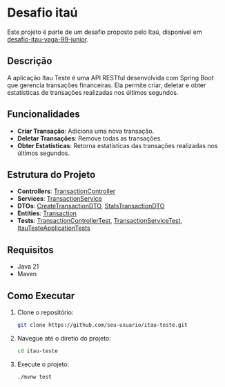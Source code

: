# Desafio itaú

Este projeto é parte de um desafio proposto pelo Itaú, disponível em [desafio-itau-vaga-99-junior](https://github.com/rafaellins-itau/desafio-itau-vaga-99-junior/tree/main).

## Descrição

A aplicação Itau Teste é uma API RESTful desenvolvida com Spring Boot que gerencia transações financeiras. Ela permite criar, deletar e obter estatísticas de transações realizadas nos últimos segundos.

## Funcionalidades

- **Criar Transação**: Adiciona uma nova transação.
- **Deletar Transações**: Remove todas as transações.
- **Obter Estatísticas**: Retorna estatísticas das transações realizadas nos últimos segundos.

## Estrutura do Projeto

- **Controllers**: [TransactionController](src/main/java/luiz/itauteste/controllers/TransactionController.java)
- **Services**: [TransactionService](src/main/java/luiz/itauteste/services/TransactionService.java)
- **DTOs**: [CreateTransactionDTO](src/main/java/luiz/itauteste/dtos/CreateTransactionDTO.java), [StatsTransactionDTO](src/main/java/luiz/itauteste/dtos/StatsTransactionDTO.java)
- **Entities**: [Transaction](src/main/java/luiz/itauteste/entities/Transaction.java)
- **Tests**: [TransactionControllerTest](src/test/java/luiz/itauteste/controllers/TransactionControllerTest.java), [TransactionServiceTest](src/test/java/luiz/itauteste/services/TransactionServiceTest.java), [ItauTesteApplicationTests](src/test/java/luiz/itauteste/ItauTesteApplicationTests.java)

## Requisitos

- Java 21
- Maven

## Como Executar

1. Clone o repositório:
   ```sh
   git clone https://github.com/seu-usuario/itau-teste.git
   
2. Navegue até o diretio do projeto:
    ```sh
   cd itau-teste
   
3. Execute o projeto:
    ```sh
    ./mvnw test   